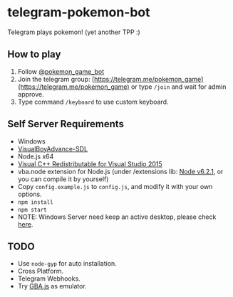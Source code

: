 # telegram-pokemon-bot

Telegram plays pokemon! (yet another TPP :)

## How to play

1. Follow [@pokemon_game_bot](https://telegram.me/pokemon_game_bot)
2. Join the telegram group: [https://telegram.me/pokemon_game](https://telegram.me/pokemon_game) or type `/join` and wait for admin approve.
3. Type command `/keyboard` to use custom keyboard.

## Self Server Requirements

* Windows
* [VisualBoyAdvance-SDL](https://sourceforge.net/projects/vba/)
* Node.js x64
* [Visual C++ Redistributable for Visual Studio 2015](https://www.microsoft.com/en-us/download/details.aspx?id=48145)
* vba.node extension for Node.js (under /extensions lib: [Node v6.2.1](https://nodejs.org/dist/v6.2.1/node-v6.2.1-x64.msi), or you can compile it by yourself)
* Copy `config.example.js` to `config.js`, and modify it with your own options.
* `npm install`
* `npm start`
* NOTE: Windows Server need keep an active desktop, please check [here](https://support.smartbear.com/viewarticle/72794/).

## TODO

* Use `node-gyp` for auto installation.
* Cross Platform.
* Telegram Webhooks.
* Try [GBA.js](https://github.com/endrift/gbajs) as emulator.
